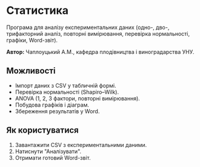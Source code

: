 # Статистика

Програма для аналізу експериментальних даних (одно-, дво-, трифакторний аналіз, повторні вимірювання, перевірка нормальності, графіки, Word-звіт).

**Автор:** Чаплоуцький А.М., кафедра плодівництва і виноградарства УНУ.

## Можливості
- Імпорт даних з CSV у табличній формі.
- Перевірка нормальності (Shapiro–Wilk).
- ANOVA (1, 2, 3 фактори, повторні вимірювання).
- Побудова графіків і діаграм.
- Збереження результатів у Word.

## Як користуватися
1. Завантажити CSV з експериментальними даними.
2. Натиснути "Аналізувати".
3. Отримати готовий Word-звіт.
